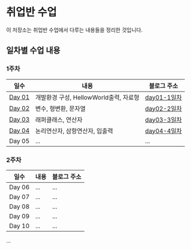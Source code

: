# 취업반 수업

이 저장소는 취업반 수업에서 다루는 내용들을 정리한 것입니다.

## 일차별 수업 내용

### 1주차

| 일수 | 내용 | 블로그 주소 |
|---|---|---|
| [Day 01](https://github.com/Noah3521/itbnak/tree/main/1주차/day01) | 개발환경 구성, HellowWorld출력, 자료형 | [day01-1일차](https://velog.io/@noah3521/취업반-1일차) |
| [Day 02](https://github.com/Noah3521/itbnak/tree/main/1주차/day02) | 변수, 형변환, 문자열 | [day02-2일차](https://velog.io/@noah3521/취업반-2일차) |
| [Day 03](https://github.com/Noah3521/itbnak/tree/main/1주차/day03) | 래퍼클래스, 연산자| [day03-3일차](https://velog.io/@noah3521/취업반-3일차) |
| [Day 04](https://github.com/Noah3521/itbnak/tree/main/1주차/day04) | 논리연산자, 삼항연산자, 입출력| [day04-4일차](https://velog.io/@noah3521/취업반-4일차) |
| Day 05 | ... | ... |

### 2주차

| 일수 | 내용 | 블로그 주소 |
|---|---|---|
| Day 06 | ... | ... |
| Day 07 | ... | ... |
| Day 08 | ... | ... |
| Day 09 | ... | ... |
| Day 10 | ... | ... |

...
